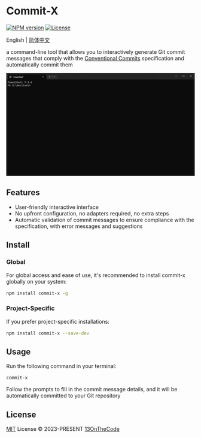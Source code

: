 # Commit-X

[![NPM version](https://img.shields.io/npm/v/commit-x?color=f14e32&amp;label=)](https://www.npmjs.com/package/commit-x)
[![License](https://img.shields.io/badge/license-MIT-blue.svg?color=f14e32&amp;label=)](LICENSE.md)

English | [简体中文](README.CN.md)

a command-line tool that allows you to interactively generate Git commit messages that comply with the [Conventional Commits](https://www.conventionalcommits.org) specification and automatically commit them

![commit-x](https://github.com/13OnTheCode/commit-x/blob/main/.github/assets/commit-x.gif)

## Features

- User-friendly interactive interface
- No upfront configuration, no adapters required, no extra steps
- Automatic validation of commit messages to ensure compliance with the specification, with error messages and suggestions

## Install

### Global

For global access and ease of use, it's recommended to install commit-x globally on your system:

```bash
npm install commit-x -g
```

### Project-Specific

If you prefer project-specific installations:

```bash
npm install commit-x --save-dev
```

## Usage

Run the following command in your terminal:

```bash
commit-x
```

Follow the prompts to fill in the commit message details, and it will be automatically committed to your Git repository

## License

[MIT](LICENSE.md) License &copy; 2023-PRESENT [13OnTheCode](https://github.com/13OnTheCode)
